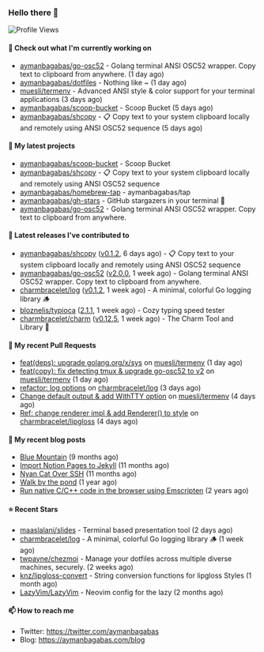 ### Hello there 👋

![Profile Views](https://komarev.com/ghpvc/?username=aymanbagabas&label=PROFILE+VIEWS)

#### 👷 Check out what I'm currently working on

- [aymanbagabas/go-osc52](https://github.com/aymanbagabas/go-osc52) - Golang terminal ANSI OSC52 wrapper. Copy text to clipboard from anywhere. (1 day ago)
- [aymanbagabas/dotfiles](https://github.com/aymanbagabas/dotfiles) - Nothing like ~ (1 day ago)
- [muesli/termenv](https://github.com/muesli/termenv) - Advanced ANSI style &amp; color support for your terminal applications (3 days ago)
- [aymanbagabas/scoop-bucket](https://github.com/aymanbagabas/scoop-bucket) - Scoop Bucket (5 days ago)
- [aymanbagabas/shcopy](https://github.com/aymanbagabas/shcopy) - 📋 Copy text to your system clipboard locally and remotely using ANSI OSC52 sequence (5 days ago)

#### 🌱 My latest projects

- [aymanbagabas/scoop-bucket](https://github.com/aymanbagabas/scoop-bucket) - Scoop Bucket
- [aymanbagabas/shcopy](https://github.com/aymanbagabas/shcopy) - 📋 Copy text to your system clipboard locally and remotely using ANSI OSC52 sequence
- [aymanbagabas/homebrew-tap](https://github.com/aymanbagabas/homebrew-tap) - aymanbagabas/tap
- [aymanbagabas/gh-stars](https://github.com/aymanbagabas/gh-stars) - GitHub stargazers in your terminal 🌟
- [aymanbagabas/go-osc52](https://github.com/aymanbagabas/go-osc52) - Golang terminal ANSI OSC52 wrapper. Copy text to clipboard from anywhere.

#### 🔭 Latest releases I've contributed to

- [aymanbagabas/shcopy](https://github.com/aymanbagabas/shcopy) ([v0.1.2](https://github.com/aymanbagabas/shcopy/releases/tag/v0.1.2), 6 days ago) - 📋 Copy text to your system clipboard locally and remotely using ANSI OSC52 sequence
- [aymanbagabas/go-osc52](https://github.com/aymanbagabas/go-osc52) ([v2.0.0](https://github.com/aymanbagabas/go-osc52/releases/tag/v2.0.0), 1 week ago) - Golang terminal ANSI OSC52 wrapper. Copy text to clipboard from anywhere.
- [charmbracelet/log](https://github.com/charmbracelet/log) ([v0.1.2](https://github.com/charmbracelet/log/releases/tag/v0.1.2), 1 week ago) - A minimal, colorful Go logging library 🪵
- [bloznelis/typioca](https://github.com/bloznelis/typioca) ([2.1.1](https://github.com/bloznelis/typioca/releases/tag/2.1.1), 1 week ago) - Cozy typing speed tester
- [charmbracelet/charm](https://github.com/charmbracelet/charm) ([v0.12.5](https://github.com/charmbracelet/charm/releases/tag/v0.12.5), 1 week ago) - The Charm Tool and Library 🌟

#### 🔨 My recent Pull Requests

- [feat(deps): upgrade golang.org/x/sys](https://github.com/muesli/termenv/pull/119) on [muesli/termenv](https://github.com/muesli/termenv) (1 day ago)
- [feat(copy): fix detecting tmux &amp; upgrade go-osc52 to v2](https://github.com/muesli/termenv/pull/118) on [muesli/termenv](https://github.com/muesli/termenv) (1 day ago)
- [refactor: log options](https://github.com/charmbracelet/log/pull/39) on [charmbracelet/log](https://github.com/charmbracelet/log) (3 days ago)
- [Change default output &amp; add WithTTY option](https://github.com/muesli/termenv/pull/117) on [muesli/termenv](https://github.com/muesli/termenv) (4 days ago)
- [Ref: change renderer impl &amp; add Renderer() to style](https://github.com/charmbracelet/lipgloss/pull/174) on [charmbracelet/lipgloss](https://github.com/charmbracelet/lipgloss) (4 days ago)

#### 📜 My recent blog posts

- [Blue Mountain](https://aymanbagabas.com/blog/2022/06/02/blue-mountain.html) (9 months ago)
- [Import Notion Pages to Jekyll](https://aymanbagabas.com/blog/2022/03/29/import-notion-pages-to-jekyll.html) (11 months ago)
- [Nyan Cat Over SSH](https://aymanbagabas.com/blog/2022/03/25/nyan-cat-over-ssh.html) (11 months ago)
- [Walk by the pond](https://aymanbagabas.com/blog/2022/03/10/walk-by-the-pond.html) (1 year ago)
- [Run native C/C&#43;&#43; code in the browser using Emscripten](https://aymanbagabas.com/blog/2020/11/18/run-native-c-c&#43;&#43;-code-in-the-browser-using-emscripten.html) (2 years ago)

#### ⭐ Recent Stars

- [maaslalani/slides](https://github.com/maaslalani/slides) - Terminal based presentation tool (2 days ago)
- [charmbracelet/log](https://github.com/charmbracelet/log) - A minimal, colorful Go logging library 🪵 (1 week ago)
- [twpayne/chezmoi](https://github.com/twpayne/chezmoi) - Manage your dotfiles across multiple diverse machines, securely. (2 weeks ago)
- [knz/lipgloss-convert](https://github.com/knz/lipgloss-convert) - String conversion functions for lipgloss Styles (1 month ago)
- [LazyVim/LazyVim](https://github.com/LazyVim/LazyVim) - Neovim config for the lazy (2 months ago)

#### 📫 How to reach me

- Twitter: https://twitter.com/aymanbagabas
- Blog: https://aymanbagabas.com/blog
